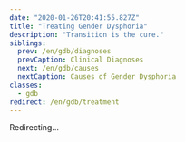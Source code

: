 ```yaml
---
date: "2020-01-26T20:41:55.827Z"
title: "Treating Gender Dysphoria"
description: "Transition is the cure."
siblings:
  prev: /en/gdb/diagnoses
  prevCaption: Clinical Diagnoses
  next: /en/gdb/causes
  nextCaption: Causes of Gender Dysphoria
classes:
  - gdb
redirect: /en/gdb/treatment
---
```


Redirecting...